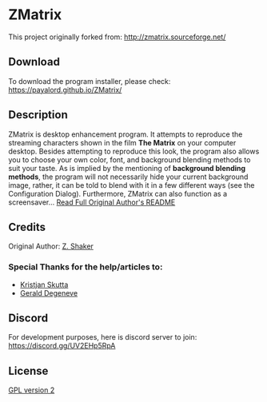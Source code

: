 # ZMatrix

This project originally forked from: http://zmatrix.sourceforge.net/

## Download
To download the program installer, please check: https://payalord.github.io/ZMatrix/

## Description
ZMatrix is desktop enhancement program. It attempts to reproduce the streaming characters shown in the film **The Matrix** on your computer desktop. Besides attempting to reproduce this look, the program also allows you to choose your own color, font, and background blending methods to suit your taste. As is implied by the mentioning of **background blending methods**, the program will not necessarily hide your current background image, rather, it can be told to blend with it in a few different ways (see the Configuration Dialog). Furthermore, ZMatrix can also function as a screensaver... [Read Full Original Author's README](ORIGINALREADME.md)

## Credits
Original Author: [Z. Shaker](http://zmatrix.sourceforge.net/help/frames_index.html)

### Special Thanks for the help/articles to:

* [Kristjan Skutta](https://github.com/Biohazard90)
* [Gerald Degeneve](https://github.com/gdegeneve)

## Discord
For development purposes, here is discord server to join: https://discord.gg/UV2EHp5RpA

## License
[GPL version 2](LICENSE.txt)
